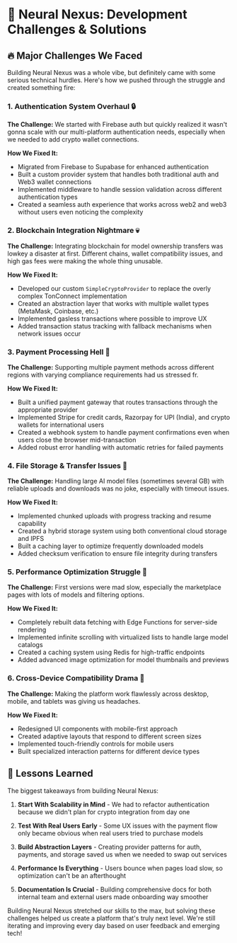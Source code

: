 # 😤 Neural Nexus: Development Challenges & Solutions

## 🔥 Major Challenges We Faced

Building Neural Nexus was a whole vibe, but definitely came with some serious technical hurdles. Here's how we pushed through the struggle and created something fire:

### 1. Authentication System Overhaul 🔒

**The Challenge:** 
We started with Firebase auth but quickly realized it wasn't gonna scale with our multi-platform authentication needs, especially when we needed to add crypto wallet connections.

**How We Fixed It:**
- Migrated from Firebase to Supabase for enhanced authentication
- Built a custom provider system that handles both traditional auth and Web3 wallet connections
- Implemented middleware to handle session validation across different authentication types
- Created a seamless auth experience that works across web2 and web3 without users even noticing the complexity

### 2. Blockchain Integration Nightmare 💀

**The Challenge:**
Integrating blockchain for model ownership transfers was lowkey a disaster at first. Different chains, wallet compatibility issues, and high gas fees were making the whole thing unusable.

**How We Fixed It:**
- Developed our custom `SimpleCryptoProvider` to replace the overly complex TonConnect implementation
- Created an abstraction layer that works with multiple wallet types (MetaMask, Coinbase, etc.)
- Implemented gasless transactions where possible to improve UX
- Added transaction status tracking with fallback mechanisms when network issues occur

### 3. Payment Processing Hell 💸

**The Challenge:**
Supporting multiple payment methods across different regions with varying compliance requirements had us stressed fr.

**How We Fixed It:**
- Built a unified payment gateway that routes transactions through the appropriate provider
- Implemented Stripe for credit cards, Razorpay for UPI (India), and crypto wallets for international users
- Created a webhook system to handle payment confirmations even when users close the browser mid-transaction
- Added robust error handling with automatic retries for failed payments

### 4. File Storage & Transfer Issues 📁

**The Challenge:**
Handling large AI model files (sometimes several GB) with reliable uploads and downloads was no joke, especially with timeout issues.

**How We Fixed It:**
- Implemented chunked uploads with progress tracking and resume capability
- Created a hybrid storage system using both conventional cloud storage and IPFS
- Built a caching layer to optimize frequently downloaded models
- Added checksum verification to ensure file integrity during transfers

### 5. Performance Optimization Struggle 🐌

**The Challenge:**
First versions were mad slow, especially the marketplace pages with lots of models and filtering options.

**How We Fixed It:**
- Completely rebuilt data fetching with Edge Functions for server-side rendering
- Implemented infinite scrolling with virtualized lists to handle large model catalogs
- Created a caching system using Redis for high-traffic endpoints
- Added advanced image optimization for model thumbnails and previews

### 6. Cross-Device Compatibility Drama 📱

**The Challenge:**
Making the platform work flawlessly across desktop, mobile, and tablets was giving us headaches.

**How We Fixed It:**
- Redesigned UI components with mobile-first approach
- Created adaptive layouts that respond to different screen sizes
- Implemented touch-friendly controls for mobile users
- Built specialized interaction patterns for different device types

## 💯 Lessons Learned

The biggest takeaways from building Neural Nexus:

1. **Start With Scalability in Mind** - We had to refactor authentication because we didn't plan for crypto integration from day one

2. **Test With Real Users Early** - Some UX issues with the payment flow only became obvious when real users tried to purchase models

3. **Build Abstraction Layers** - Creating provider patterns for auth, payments, and storage saved us when we needed to swap out services

4. **Performance Is Everything** - Users bounce when pages load slow, so optimization can't be an afterthought

5. **Documentation Is Crucial** - Building comprehensive docs for both internal team and external users made onboarding way smoother

Building Neural Nexus stretched our skills to the max, but solving these challenges helped us create a platform that's truly next level. We're still iterating and improving every day based on user feedback and emerging tech! 